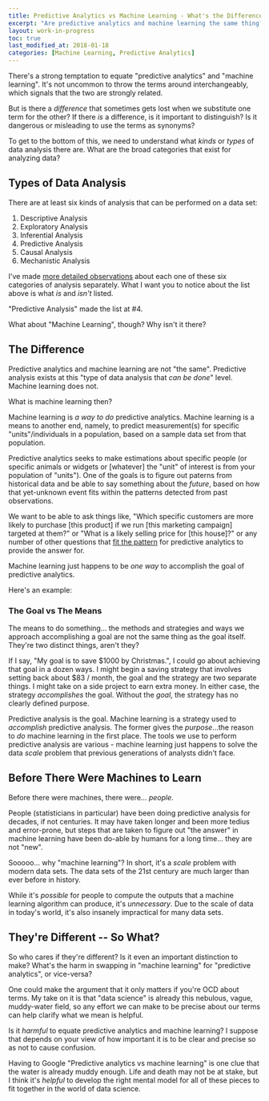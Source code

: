 ```yaml
---
title: Predictive Analytics vs Machine Learning - What's the Difference?
excerpt: "Are predictive analytics and machine learning the same thing? If they're not, what's the difference?"
layout: work-in-progress
toc: true
last_modified_at: 2018-01-18
categories: [Machine Learning, Predictive Analytics]
---
```


There's a strong temptation to equate "predictive analytics" and "machine learning". It's not uncommon to throw the terms around interchangeably, which signals that the two are strongly related.

But is there a *difference* that sometimes gets lost when we substitute one term for the other? If there *is* a difference, is it important to distinguish? Is it dangerous or misleading to use the terms as synonyms?

To get to the bottom of this, we need to understand what *kinds* or *types* of data analysis there are.  What are the broad categories that exist for analyzing data?

## Types of Data Analysis
There are at least six kinds of analysis that can be performed on a data set:

1. Descriptive Analysis
2. Exploratory Analysis
3. Inferential Analysis
4. Predictive Analysis
5. Causal Analysis
6. Mechanistic Analysis

I've made [more detailed observations](https://www.dataday.life/what-types-of-data-analysis-are-there/) about each one of these six categories of analysis separately.  What I want you to notice about the list above is what *is* and *isn't* listed.

"Predictive Analysis" made the list at #4.

What about "Machine Learning", though?  Why isn't it there?

## The Difference
Predictive analytics and machine learning are not "the same". Predictive analysis exists at this "type of data analysis that *can be done*" level. Machine learning does not.

What is machine learning then?

Machine learning is *a way to do* predictive analytics. Machine learning is a means to another end, namely, to predict measurement(s) for specific "units"/individuals in a population, based on a sample data set from that population.

Predictive analytics seeks to make estimations about specific people (or specific animals or widgets or [whatever] the "unit" of interest is from your population of "units"). One of the goals is to figure out paterns from historical data and be able to say something about the *future*, based on how that yet-unknown event fits within the patterns detected from past observations.

We want to be able to ask things like, "Which specific customers are more likely to purchase [this product] if we run [this marketing campaign] targeted at them?" or "What is a likely selling price for [this house]?" or any number of other questions that [fit the pattern](https://www.dataday.life/patterns-and-key-words-of-predictive-analytics-questions/) for predictive analytics to provide the answer for.

Machine learning just happens to be *one way* to accomplish the goal of predictive analytics.

Here's an example:  

### The Goal vs The Means
The means to do something... the methods and strategies and ways we approach accomplishing a goal are not the same thing as the goal itself. They're two distinct things, aren't they?  

If I say, "My goal is to save $1000 by Christmas.", I could go about achieving that goal in a dozen ways.  I might begin a saving strategy that involves setting back about $83 / month, the goal and the strategy are two separate things.  I might take on a side project to earn extra money. In either case, the strategy *accomplishes* the goal.  Without the *goal*, the strategy has no clearly defined purpose.

Predictive analysis is the goal.  Machine learning is a strategy used to *accomplish* predictive analysis.  The former gives the *purpose*...the reason to *do* machine learning in the first place. The tools we use to perform predictive analysis are various - machine learning just happens to solve the data *scale* problem that previous generations of analysts didn't face.

## Before There Were Machines to Learn
Before there were machines, there were... *people*.

People (statisticians in particular) have been doing predictive analysis for decades, if not centuries. It may have taken longer and been more tedius and error-prone, but steps that are taken to figure out "the answer" in machine learning have been do-able by humans for a long time... they are not "new".

Sooooo... why "machine learning"? In short, it's a *scale* problem with modern data sets. The data sets of the 21st century are much larger than ever before in history. 

While it's *possible* for people to compute the outputs that a machine learning algorithm can produce, it's *unnecessary*.  Due to the scale of data in today's world, it's also insanely impractical for many data sets.

## They're Different -- So What?
So who cares if they're different?  Is it even an important distinction to make?  What's the harm in swapping in "machine learning" for "predictive analytics", or vice-versa?

One could make the argument that it only matters if you're OCD about terms.  My take on it is that "data science" is already this nebulous, vague, muddy-water field, so any effort we can make to be precise about our terms can help clarify what we mean is helpful.

Is it *harmful* to equate predictive analytics and machine learning? I suppose that depends on your view of how important it is to be clear and precise so as not to cause confusion.

Having to Google "Predictive analytics vs machine learning" is one clue that the water is already muddy enough.  Life and death may not be at stake, but I think it's *helpful* to develop the right mental model for all of these pieces to fit together in the world of data science.



